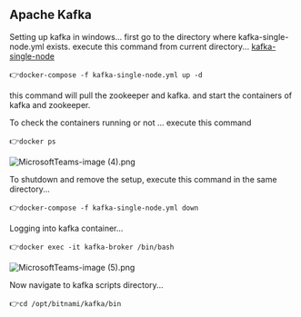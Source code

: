 ## Apache Kafka

Setting up kafka in windows...
first go to the directory where kafka-single-node.yml exists.
execute this command from current directory... [kafka-single-node](https://github.com/Lokesh598/kafka/blob/main/kafka-single-node.yml)

👉`docker-compose -f kafka-single-node.yml up -d
`

this command will pull the zookeeper and kafka. and start the containers of kafka and zookeeper.

To check the containers running or not ... execute this command

👉`docker ps`

![MicrosoftTeams-image (4).png](..%2F..%2F..%2FMicrosoftTeams-image%20%284%29.png)

To shutdown and remove the setup, execute this command in the same directory...

👉`docker-compose -f kafka-single-node.yml down`

Logging into kafka container...

👉`docker exec -it kafka-broker /bin/bash`

![MicrosoftTeams-image (5).png](..%2F..%2F..%2FMicrosoftTeams-image%20%285%29.png)

Now navigate to kafka scripts directory...

👉`cd /opt/bitnami/kafka/bin`

